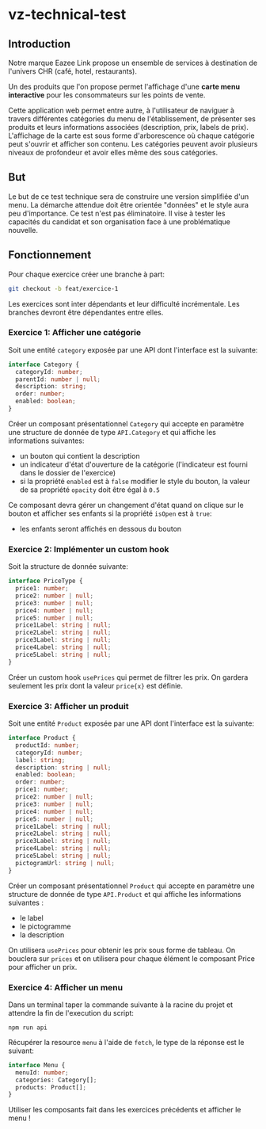 # vz-technical-test

## Introduction

Notre marque Eazee Link propose un ensemble de services à destination de l'univers CHR (café, hotel, restaurants).

Un des produits que l'on propose permet l'affichage d'une **carte menu interactive** pour les consommateurs sur les points de vente.

Cette application web permet entre autre, à l'utilisateur de naviguer à travers différentes catégories du menu de l'établissement, de présenter ses produits et leurs informations associées (description, prix, labels de prix). L'affichage de la carte est sous forme d'arborescence où chaque catégorie peut s'ouvrir et afficher son contenu. Les catégories peuvent avoir plusieurs niveaux de profondeur et avoir elles même des sous catégories.

## But

Le but de ce test technique sera de construire une version simplifiée d'un menu. La démarche attendue doit être orientée "données" et le style aura peu d'importance. Ce test n'est pas éliminatoire. Il vise à tester les capacités du candidat et son organisation face à une problématique nouvelle.

## Fonctionnement

Pour chaque exercice créer une branche à part:

```bash
git checkout -b feat/exercice-1
```

Les exercices sont inter dépendants et leur difficulté incrémentale. Les branches devront être dépendantes entre elles.

### Exercice 1: Afficher une catégorie

Soit une entité `category` exposée par une API dont l'interface est la suivante:

```ts
interface Category {
  categoryId: number;
  parentId: number | null;
  description: string;
  order: number;
  enabled: boolean;
}
```

Créer un composant présentationnel `Category` qui accepte en paramètre une structure de donnée de type `API.Category` et qui affiche les informations suivantes:

- un bouton qui contient la description
- un indicateur d'état d'ouverture de la catégorie (l'indicateur est fourni dans le dossier de l'exercice)
- si la propriété `enabled` est à `false` modifier le style du bouton, la valeur de sa propriété `opacity` doit être égal à `0.5`

Ce composant devra gérer un changement d'état quand on clique sur le bouton et afficher ses enfants si la propriété `isOpen` est à `true`:

- les enfants seront affichés en dessous du bouton

### Exercice 2: Implémenter un custom hook

Soit la structure de donnée suivante:

```ts
interface PriceType {
  price1: number;
  price2: number | null;
  price3: number | null;
  price4: number | null;
  price5: number | null;
  price1Label: string | null;
  price2Label: string | null;
  price3Label: string | null;
  price4Label: string | null;
  price5Label: string | null;
}
```

Créer un custom hook `usePrices` qui permet de filtrer les prix. On gardera seulement les prix dont la valeur `price{x}` est définie.

### Exercice 3: Afficher un produit

Soit une entité `Product` exposée par une API dont l'interface est la suivante:

```ts
interface Product {
  productId: number;
  categoryId: number;
  label: string;
  description: string | null;
  enabled: boolean;
  order: number;
  price1: number;
  price2: number | null;
  price3: number | null;
  price4: number | null;
  price5: number | null;
  price1Label: string | null;
  price2Label: string | null;
  price3Label: string | null;
  price4Label: string | null;
  price5Label: string | null;
  pictogramUrl: string | null;
}
```

Créer un composant présentationnel `Product` qui accepte en paramètre une structure de donnée de type `API.Product` et qui affiche les informations suivantes :

- le label
- le pictogramme
- la description

On utilisera `usePrices` pour obtenir les prix sous forme de tableau. On bouclera sur `prices` et on utilisera pour chaque élément le composant Price pour afficher un prix.

### Exercice 4: Afficher un menu

Dans un terminal taper la commande suivante à la racine du projet et attendre la fin de l'execution du script:

`npm run api`

Récupérer la resource `menu` à l'aide de `fetch`, le type de la réponse est le suivant:

```ts
interface Menu {
  menuId: number;
  categories: Category[];
  products: Product[];
}
```

Utiliser les composants fait dans les exercices précédents et afficher le menu !
